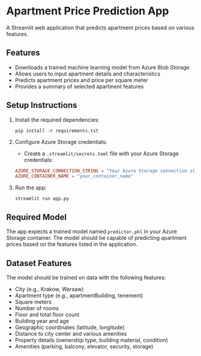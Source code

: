 # Apartment Price Prediction App

A Streamlit web application that predicts apartment prices based on various features.

## Features

- Downloads a trained machine learning model from Azure Blob Storage
- Allows users to input apartment details and characteristics
- Predicts apartment prices and price per square meter
- Provides a summary of selected apartment features

## Setup Instructions

1. Install the required dependencies:
   ```
   pip install -r requirements.txt
   ```

2. Configure Azure Storage credentials:
   - Create a `.streamlit/secrets.toml` file with your Azure Storage credentials:
   ```toml
   AZURE_STORAGE_CONNECTION_STRING = "Your Azure Storage connection string"
   AZURE_CONTAINER_NAME = "your_container_name"
   ```

3. Run the app:
   ```
   streamlit run app.py
   ```

## Required Model

The app expects a trained model named `predictor.pkl` in your Azure Storage container. The model should be capable of predicting apartment prices based on the features listed in the application.

## Dataset Features

The model should be trained on data with the following features:
- City (e.g., Krakow, Warsaw)
- Apartment type (e.g., apartmentBuilding, tenement)
- Square meters
- Number of rooms
- Floor and total floor count
- Building year and age
- Geographic coordinates (latitude, longitude)
- Distance to city center and various amenities
- Property details (ownership type, building material, condition)
- Amenities (parking, balcony, elevator, security, storage)
